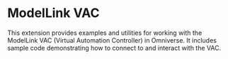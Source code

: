 # ModelLink VAC

This extension provides examples and utilities for working with the ModelLink VAC (Virtual Automation Controller) in Omniverse. It includes sample code demonstrating how to connect to and interact with the VAC.